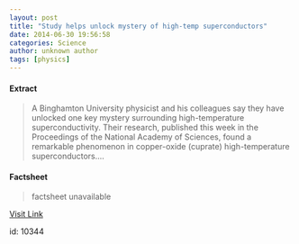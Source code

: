 ```yaml
---
layout: post
title: "Study helps unlock mystery of high-temp superconductors"
date: 2014-06-30 19:56:58
categories: Science
author: unknown author
tags: [physics]
---
```



#### Extract
>A Binghamton University physicist and his colleagues say they have unlocked one key mystery surrounding high-temperature superconductivity. Their research, published this week in the Proceedings of the National Academy of Sciences, found a remarkable phenomenon in copper-oxide (cuprate) high-temperature superconductors....

#### Factsheet
>factsheet unavailable

[Visit Link](http://phys.org/news323362603.html)

id:   10344
